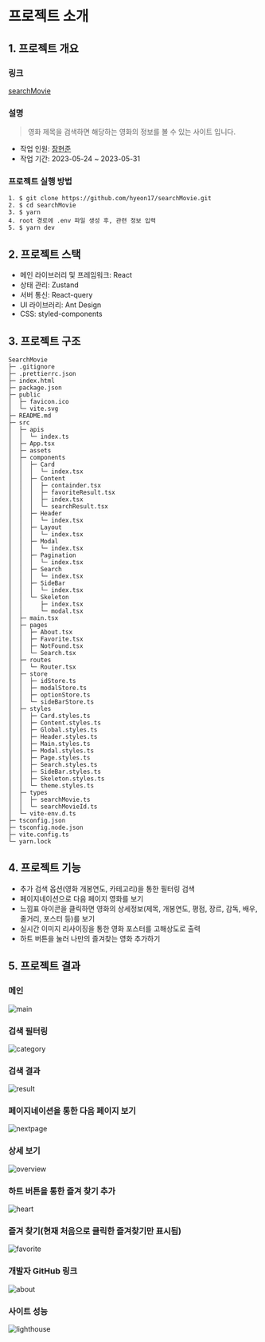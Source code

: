 # 프로젝트 소개
## 1. 프로젝트 개요
### 링크
[searchMovie](https://inspiring-cactus-b0f41b.netlify.app)

### 설명
> 영화 제목을 검색하면 해당하는 영화의 정보를 볼 수 있는 사이트 입니다.

- 작업 인원: [장현준](https://github.com/hyeon17)
- 작업 기간: 2023-05-24 ~ 2023-05-31
### 프로젝트 실행 방법
```
1. $ git clone https://github.com/hyeon17/searchMovie.git
2. $ cd searchMovie
3. $ yarn
4. root 경로에 .env 파일 생성 후, 관련 정보 입력
5. $ yarn dev
```
## 2. 프로젝트 스택
- 메인 라이브러리 및 프레임워크: React
- 상태 관리: Zustand
- 서버 통신: React-query
- UI 라이브러리: Ant Design
- CSS: styled-components

## 3. 프로젝트 구조
```
SearchMovie
├─ .gitignore
├─ .prettierrc.json
├─ index.html
├─ package.json
├─ public
│  ├─ favicon.ico
│  └─ vite.svg
├─ README.md
├─ src
│  ├─ apis
│  │  └─ index.ts
│  ├─ App.tsx
│  ├─ assets
│  ├─ components
│  │  ├─ Card
│  │  │  └─ index.tsx
│  │  ├─ Content
│  │  │  ├─ containder.tsx
│  │  │  ├─ favoriteResult.tsx
│  │  │  ├─ index.tsx
│  │  │  └─ searchResult.tsx
│  │  ├─ Header
│  │  │  └─ index.tsx
│  │  ├─ Layout
│  │  │  └─ index.tsx
│  │  ├─ Modal
│  │  │  └─ index.tsx
│  │  ├─ Pagination
│  │  │  └─ index.tsx
│  │  ├─ Search
│  │  │  └─ index.tsx
│  │  ├─ SideBar
│  │  │  └─ index.tsx
│  │  └─ Skeleton
│  │     ├─ index.tsx
│  │     └─ modal.tsx
│  ├─ main.tsx
│  ├─ pages
│  │  ├─ About.tsx
│  │  ├─ Favorite.tsx
│  │  ├─ NotFound.tsx
│  │  └─ Search.tsx
│  ├─ routes
│  │  └─ Router.tsx
│  ├─ store
│  │  ├─ idStore.ts
│  │  ├─ modalStore.ts
│  │  ├─ optionStore.ts
│  │  └─ sideBarStore.ts
│  ├─ styles
│  │  ├─ Card.styles.ts
│  │  ├─ Content.styles.ts
│  │  ├─ Global.styles.ts
│  │  ├─ Header.styles.ts
│  │  ├─ Main.styles.ts
│  │  ├─ Modal.styles.ts
│  │  ├─ Page.styles.ts
│  │  ├─ Search.styles.ts
│  │  ├─ SideBar.styles.ts
│  │  ├─ Skeleton.styles.ts
│  │  └─ theme.styles.ts
│  ├─ types
│  │  ├─ searchMovie.ts
│  │  └─ searchMovieId.ts
│  └─ vite-env.d.ts
├─ tsconfig.json
├─ tsconfig.node.json
├─ vite.config.ts
└─ yarn.lock
```

## 4. 프로젝트 기능
- 추가 검색 옵션(영화 개봉연도, 카테고리)을 통한 필터링 검색
- 페이지네이션으로 다음 페이지 영화를 보기
- 느낌표 아이콘을 클릭하면 영화의 상세정보(제목, 개봉연도, 평점, 장르, 감독, 배우, 줄거리, 포스터 등)를 보기
- 실시간 이미지 리사이징을 통한 영화 포스터를 고해상도로 출력
- 하트 버튼을 눌러 나만의 즐겨찾는 영화 추가하기

## 5. 프로젝트 결과
### 메인
![main](/src/assets/main.png)

### 검색 필터링
![category](/src/assets/category.png)

### 검색 결과
![result](/src/assets/result.png)

### 페이지네이션을 통한 다음 페이지 보기
![nextpage](/src/assets/nextpage.png)

### 상세 보기
![overview](/src/assets/overview.png)

### 하트 버튼을 통한 즐겨 찾기 추가
![heart](/src/assets/heart.png)

### 즐겨 찾기(현재 처음으로 클릭한 즐겨찾기만 표시됨)
![favorite](/src/assets/favorite.png)
### 개발자 GitHub 링크
![about](/src/assets/about.png)

### 사이트 성능
![lighthouse](/src/assets/lighthouse.png)

